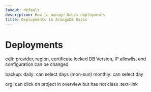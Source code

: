 ```yaml
---
layout: default
description: How to manage Oasis deployments
title: Deployments in ArangoDB Oasis
---
```

# Deployments

edit:
provider, region, certificate locked
DB Version, IP allowlist and configuration can be changed

backup:
daily: can select days (mon-sun)
monthly: can select day

org: can click on project in overview but has not class .text-link
